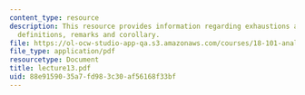 ```yaml
---
content_type: resource
description: This resource provides information regarding exhaustions along with some
  definitions, remarks and corollary.
file: https://ol-ocw-studio-app-qa.s3.amazonaws.com/courses/18-101-analysis-ii-fall-2005/88e9159035a7fd983c30af56168f33bf_lecture13.pdf
file_type: application/pdf
resourcetype: Document
title: lecture13.pdf
uid: 88e91590-35a7-fd98-3c30-af56168f33bf
---
```


